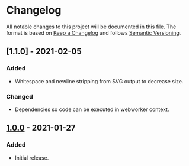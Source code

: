 # Changelog
All notable changes to this project will be documented in this file.
The format is based on [Keep a Changelog](http://keepachangelog.com/) and follows [Semantic Versioning](http://semver.org/spec/v2.0.0.html).

## [1.1.0] - 2021-02-05
### Added
- Whitespace and newline stripping from SVG output to decrease size.

### Changed
- Dependencies so code can be executed in webworker context.

## [1.0.0] - 2021-01-27
### Added
- Initial release.

[1.0.0]: https://github.com/voorhoede/tiny-shields/releases/tag/v1.0.0
